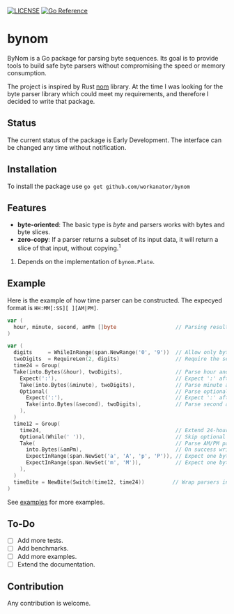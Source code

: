 [![LICENSE](https://img.shields.io/badge/license-MIT-blue.svg)](LICENSE)
[![Go Reference](https://pkg.go.dev/badge/github.com/workanator/bynom.svg)](https://pkg.go.dev/github.com/workanator/bynom)

# bynom

ByNom is a Go package for parsing byte sequences.
Its goal is to provide tools to build safe byte parsers without compromising the speed or memory consumption.

The project is inspired by Rust [nom](https://github.com/Geal/nom) library. At the time I was looking
for the byte parser library which could meet my requirements, and therefore I decided to write that package.

## Status

The current status of the package is Early Development. The interface can be changed any time without notification.

## Installation

To install the package use `go get github.com/workanator/bynom`

## Features

* **byte-oriented**: The basic type is _byte_ and parsers works with bytes and byte slices.
* **zero-copy**: If a parser returns a subset of its input data, it will return a slice of that input, without copying.<sup>1</sup>

1. Depends on the implementation of `bynom.Plate`.

## Example

Here is the example of how time parser can be constructed. The expecyed format is `HH:MM[:SS][ ][AM|PM]`.

```go
var (
  hour, minute, second, amPm []byte                   // Parsing result will be here
)

var (
  digits     = WhileInRange(span.NewRange('0', '9'))  // Allow only bytes in the range '0'..'9'
  twoDigits  = RequireLen(2, digits)                  // Require the sequence to be 2 bytes in length
  time24 = Group(
  Take(into.Bytes(&hour), twoDigits),                 // Parse hour and write the result in `hour`
    Expect(':'),                                      // Expect ':' after the hour
    Take(into.Bytes(&minute), twoDigits),             // Parse minute and write the result in `minute`
    Optional(                                         // Parse optional second
      Expect(':'),                                    // Expect ':' after the the minute
      Take(into.Bytes(&second), twoDigits),           // Parse second and write the result in `second`
    ),
  )
  time12 = Group(
    time24,                                           // Extend 24-hour time parser
    Optional(While(' ')),                             // Skip optional whitespace
    Take(                                             // Parse AM/PM part
      into.Bytes(&amPm),                              // On success write the result in `amPm`
      ExpectInRange(span.NewSet('a', 'A', 'p', 'P')), // Expect one byte from the set aApP
      ExpectInRange(span.NewSet('m', 'M')),           // Expect one byte from the set mM
    ),
  )
  timeBite = NewBite(Switch(time12, time24))         // Wrap parsers into the bynom.Eater.
)
```

See [examples](examples) for more examples.

## To-Do

* [ ] Add more tests.
* [ ] Add benchmarks.
* [ ] Add more examples.
* [ ] Extend the documentation.

## Contribution

Any contribution is welcome.
